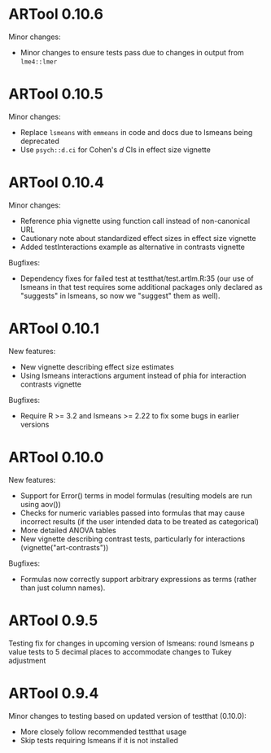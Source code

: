 # ARTool 0.10.6

Minor changes:

* Minor changes to ensure tests pass due to changes in output from `lme4::lmer`


# ARTool 0.10.5

Minor changes:

* Replace `lsmeans` with `emmeans` in code and docs due to lsmeans being deprecated
* Use `psych::d.ci` for Cohen's _d_ CIs in effect size vignette


# ARTool 0.10.4

Minor changes:

* Reference phia vignette using function call instead of non-canonical URL
* Cautionary note about standardized effect sizes in effect size vignette
* Added testInteractions example as alternative in contrasts vignette

Bugfixes:

* Dependency fixes for failed test at testthat/test.artlm.R:35 (our use of lsmeans in that
test requires some additional packages only declared as "suggests" in lsmeans, so now
we "suggest" them as well).


# ARTool 0.10.1

New features:

* New vignette describing effect size estimates
* Using lsmeans interactions argument instead of phia for interaction contrasts vignette

Bugfixes:

* Require R >= 3.2 and lsmeans >= 2.22 to fix some bugs in earlier versions


# ARTool 0.10.0

New features:

* Support for Error() terms in model formulas (resulting models are run using aov())
* Checks for numeric variables passed into formulas that may cause incorrect results (if the user intended data to be treated as categorical)
* More detailed ANOVA tables
* New vignette describing contrast tests, particularly for interactions (vignette("art-contrasts"))

Bugfixes:

* Formulas now correctly support arbitrary expressions as terms (rather than just column names).


# ARTool 0.9.5

Testing fix for changes in upcoming version of lsmeans: round lsmeans p value tests to 5 decimal places to accommodate changes to Tukey adjustment


# ARTool 0.9.4

Minor changes to testing based on updated version of testthat (0.10.0):

* More closely follow recommended testthat usage
* Skip tests requiring lsmeans if it is not installed
